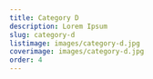 ```yaml
---
title: Category D
description: Lorem Ipsum
slug: category-d
listimage: images/category-d.jpg
coverimage: images/category-d.jpg
order: 4
---
```

